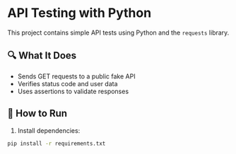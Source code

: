 # API Testing with Python

This project contains simple API tests using Python and the `requests` library.

## 🔍 What It Does

- Sends GET requests to a public fake API
- Verifies status code and user data
- Uses assertions to validate responses

## 🧪 How to Run

1. Install dependencies:
```bash
pip install -r requirements.txt

